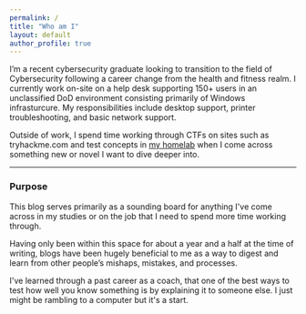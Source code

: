 ```yaml
---
permalink: /
title: "Who am I"
layout: default
author_profile: true
---
```

I’m a recent cybersecurity graduate looking to transition to the field of Cybersecurity following a career change from the health and fitness realm. I currently work on-site on a help desk supporting 150+ users in an unclassified DoD environment consisting primarily of Windows infrasturcure. My responsibilities include desktop support, printer troubleshooting, and basic network support. 

Outside of work, I spend time working through CTFs on sites such as tryhackme.com and test concepts in [my homelab](/homelab) when I come across something new or novel I want to dive deeper into.

--- 
### Purpose
This blog serves primarily as a sounding board for anything I've come across in my studies or on the job that I need to spend more time working through. 

Having only been within this space for about a year and a half at the time of writing, blogs have been hugely beneficial to me as a way to digest and learn from other people’s mishaps, mistakes, and processes.

I've learned through a past career as a coach, that one of the best ways to test how well you know something is by explaining it to someone else. I just might be rambling to a computer but it's a start.
